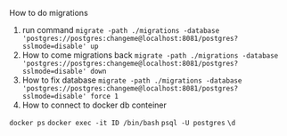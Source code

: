 How to do migrations 
1. run command
 `migrate -path ./migrations -database 'postgres://postgres:changeme@localhost:8081/postgres?sslmode=disable' up` 
2. How to come migrations back 
 `migrate -path ./migrations -database 'postgres://postgres:changeme@localhost:8081/postgres?sslmode=disable' down` 
3. How to fix database
`migrate -path ./migrations -database 'postgres://postgres:changeme@localhost:8081/postgres?sslmode=disable' force 1 `
4. How to connect to docker db conteiner 

`docker ps`
`docker exec -it ID /bin/bash`
`psql -U postgres`
`\d`


